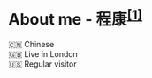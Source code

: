 # About me - 程康<sup>[[1]](https://translate.google.com/#view=home&op=translate&sl=zh-CN&tl=en&text=%E7%A8%8B%E5%BA%B7)</sup>

🇨🇳 Chinese <br/>🇬🇧 Live in London <br/>🇺🇸 Regular visitor
